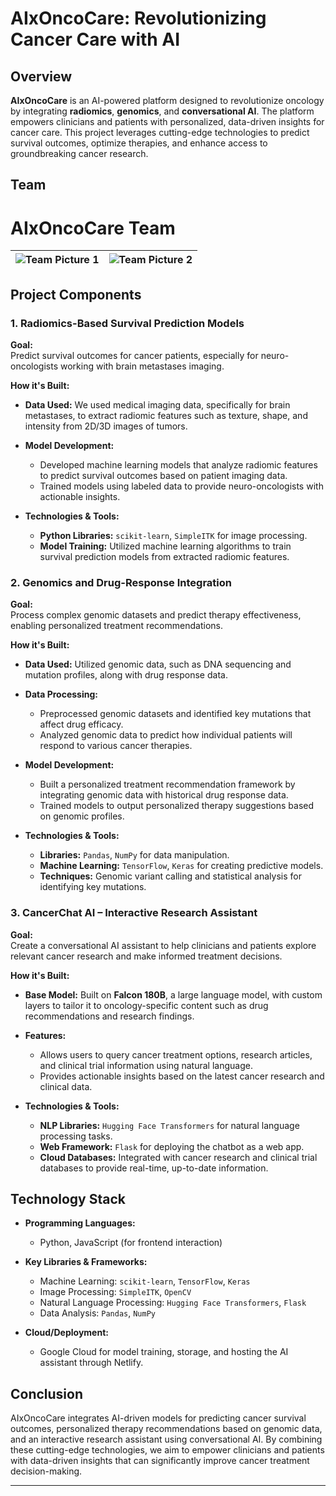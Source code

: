 # AIxOncoCare: Revolutionizing Cancer Care with AI

## Overview

**AIxOncoCare** is an AI-powered platform designed to revolutionize oncology by integrating **radiomics**, **genomics**, and **conversational AI**. The platform empowers clinicians and patients with personalized, data-driven insights for cancer care. This project leverages cutting-edge technologies to predict survival outcomes, optimize therapies, and enhance access to groundbreaking cancer research.

## Team
# AIxOncoCare Team

| ![Team Picture 1](images/WhatsApp_Image_2025_01_25_at_23_59_04_58a5bd81.jpg) | ![Team Picture 2](images/WhatsApp_Image_2025_01_25_at_23_59_04_73c01b11.jpg) |
|:--:|:--:|



## Project Components

### 1. **Radiomics-Based Survival Prediction Models**

**Goal:**  
Predict survival outcomes for cancer patients, especially for neuro-oncologists working with brain metastases imaging.

**How it's Built:**  
- **Data Used:** We used medical imaging data, specifically for brain metastases, to extract radiomic features such as texture, shape, and intensity from 2D/3D images of tumors.
- **Model Development:**  
  - Developed machine learning models that analyze radiomic features to predict survival outcomes based on patient imaging data.
  - Trained models using labeled data to provide neuro-oncologists with actionable insights.
  
- **Technologies & Tools:**  
  - **Python Libraries:** `scikit-learn`, `SimpleITK` for image processing.
  - **Model Training:** Utilized machine learning algorithms to train survival prediction models from extracted radiomic features.

### 2. **Genomics and Drug-Response Integration**

**Goal:**  
Process complex genomic datasets and predict therapy effectiveness, enabling personalized treatment recommendations.

**How it's Built:**  
- **Data Used:** Utilized genomic data, such as DNA sequencing and mutation profiles, along with drug response data.
- **Data Processing:**  
  - Preprocessed genomic datasets and identified key mutations that affect drug efficacy.
  - Analyzed genomic data to predict how individual patients will respond to various cancer therapies.
  
- **Model Development:**  
  - Built a personalized treatment recommendation framework by integrating genomic data with historical drug response data.
  - Trained models to output personalized therapy suggestions based on genomic profiles.

- **Technologies & Tools:**  
  - **Libraries:** `Pandas`, `NumPy` for data manipulation.
  - **Machine Learning:** `TensorFlow`, `Keras` for creating predictive models.
  - **Techniques:** Genomic variant calling and statistical analysis for identifying key mutations.

### 3. **CancerChat AI – Interactive Research Assistant**

**Goal:**  
Create a conversational AI assistant to help clinicians and patients explore relevant cancer research and make informed treatment decisions.

**How it's Built:**  
- **Base Model:** Built on **Falcon 180B**, a large language model, with custom layers to tailor it to oncology-specific content such as drug recommendations and research findings.
- **Features:**  
  - Allows users to query cancer treatment options, research articles, and clinical trial information using natural language.
  - Provides actionable insights based on the latest cancer research and clinical data.
  
- **Technologies & Tools:**  
  - **NLP Libraries:** `Hugging Face Transformers` for natural language processing tasks.
  - **Web Framework:** `Flask` for deploying the chatbot as a web app.
  - **Cloud Databases:** Integrated with cancer research and clinical trial databases to provide real-time, up-to-date information.

## Technology Stack

- **Programming Languages:**  
  - Python, JavaScript (for frontend interaction)
  
- **Key Libraries & Frameworks:**  
  - Machine Learning: `scikit-learn`, `TensorFlow`, `Keras`
  - Image Processing: `SimpleITK`, `OpenCV`
  - Natural Language Processing: `Hugging Face Transformers`, `Flask`
  - Data Analysis: `Pandas`, `NumPy`

- **Cloud/Deployment:**  
  - Google Cloud for model training, storage, and hosting the AI assistant through Netlify.

## Conclusion

AIxOncoCare integrates AI-driven models for predicting cancer survival outcomes, personalized therapy recommendations based on genomic data, and an interactive research assistant using conversational AI. By combining these cutting-edge technologies, we aim to empower clinicians and patients with data-driven insights that can significantly improve cancer treatment decision-making.

---
